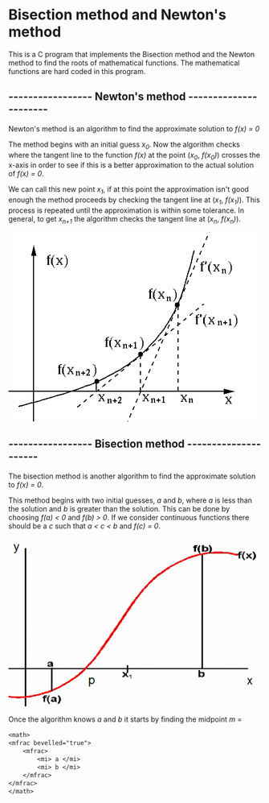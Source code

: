 # Bisection method and Newton's method

This is a C program that implements the Bisection method and the Newton method to
find the roots of mathematical functions. The mathematical functions are hard coded
in this program.

## ----------------- Newton's method ----------------------
Newton's method is an algorithm to find the approximate solution to *f(x) = 0*

The method begins with an initial guess *x<sub>0</sub>*. Now the algorithm checks where
the tangent line to the function *f(x)* at the point (*x<sub>0</sub>*, *f(*x<sub>0</sub>*)*) crosses
the x-axis in order to see if this is a better approximation to the actual solution of *f(x) = 0*.

We can call this new point *x<sub>1</sub>*, if at this point the approximation isn't good enough
the method proceeds by checking the tangent line at (*x<sub>1</sub>*, *f(*x<sub>1</sub>*)*).
This process is repeated until the approximation is within some tolerance.
In general, to get *x<sub>n+1</sub>* the algorithm checks the tangent line at (*x<sub>n</sub>*, *f(*x<sub>n</sub>*)*).

![Newton img](https://raw.githubusercontent.com/Lehmannhen/Bisection-and-Newton-method/master/images/Newton.jpg)




## ----------------- Bisection method ---------------------
The bisection method is another algorithm to find the approximate solution to *f(x) = 0*.

This method begins with two initial guesses, *a* and *b*, where *a* is less than the solution
and *b* is greater than the solution. This can be done by choosing *f(a) < 0* and *f(b) > 0*.
If we consider continuous functions there should be a *c* such that *a < c < b* and *f(c) = 0*.

![Newton img](https://raw.githubusercontent.com/Lehmannhen/Bisection-and-Newton-method/master/images/bisection.jpg)

Once the algorithm knows *a* and *b* it starts by finding the midpoint
*m* =

    <math>
    <mfrac bevelled="true">
        <mfrac>
            <mi> a </mi>
            <mi> b </mi>
        </mfrac>
    </mfrac>
    </math>
